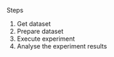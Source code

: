 



Steps

1. Get dataset
2. Prepare dataset
3. Execute experiment
4. Analyse the experiment results